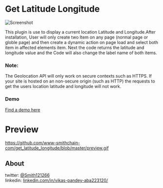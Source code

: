 # Get Latitude Longitude
![Screenshot](https://raw.githubusercontent.com/www-smithchain-com/get_latitude_longitude/master/preview.gif)

This plugin is use to display a current location Latitude and Longitude.After installation, User will only create two Item on any page (normal page or globle page) and then create a dynamic action on page load and select both item in affected elements item. Next the code returns the latitude and longitude value and the Code will also change the label name of both items.

### Note:
The Geolocation API will only work on secure contexts such as HTTPS. If your site is hosted on an non-secure origin (such as HTTP) the requests to get the users location latitude and longitude will not work.

### Demo
[Find a demo here](https://apex.oracle.com/pls/apex/f?p=65355:3)


# Preview
https://github.com/www-smithchain-com/get_latitude_longitude/blob/master/preview.gif

## About
twitter: [@Smith121266](https://twitter.com/Smith121266)  
linkedin: [linkedin.com/in/vikas-pandey-aba223120/](https://www.linkedin.com/in/vikas-pandey-aba223120/)
